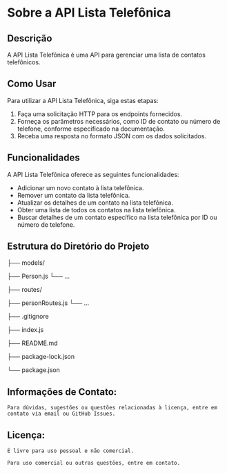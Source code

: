# Sobre a API Lista Telefônica

## Descrição

A API Lista Telefônica é uma API para gerenciar uma lista de contatos telefônicos.

## Como Usar

Para utilizar a API Lista Telefônica, siga estas etapas:

1. Faça uma solicitação HTTP para os endpoints fornecidos.
2. Forneça os parâmetros necessários, como ID de contato ou número de telefone, conforme especificado na documentação.
3. Receba uma resposta no formato JSON com os dados solicitados.

## Funcionalidades

A API Lista Telefônica oferece as seguintes funcionalidades:

- Adicionar um novo contato à lista telefônica.
- Remover um contato da lista telefônica.
- Atualizar os detalhes de um contato na lista telefônica.
- Obter uma lista de todos os contatos na lista telefônica.
- Buscar detalhes de um contato específico na lista telefônica por ID ou número de telefone.

## Estrutura do Diretório do Projeto

├── models/

 ├── Person.js
 └── ...

├── routes/

├── personRoutes.js
└── ...

├── .gitignore

├── index.js

├── README.md

├── package-lock.json

└── package.json

## Informações de Contato:

    Para dúvidas, sugestões ou questões relacionadas à licença, entre em contato via email ou GitHub Issues.

## Licença:

    É livre para uso pessoal e não comercial. 

    Para uso comercial ou outras questões, entre em contato.
